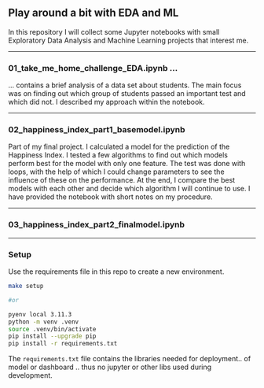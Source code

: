 ## Play around a bit with EDA and ML

In this repository I will collect some Jupyter notebooks with small Exploratory Data Analysis and Machine Learning projects that interest me.

---

### 01_take_me_home_challenge_EDA.ipynb ...
... contains a brief analysis of a data set about students. The main focus was on finding out which group of students passed an important test and which did not. I described my approach within the notebook. 

---

### 02_happiness_index_part1_basemodel.ipynb

Part of my final project. I calculated a model for the prediction of the Happiness Index. I tested a few algorithms to find out which models perform best for the model with only one feature. The test was done with loops, with the help of which I could change parameters to see the influence of these on the performance. At the end, I compare the best models with each other and decide which algorithm I will continue to use. I have provided the notebook with short notes on my procedure. 

---

### 03_happiness_index_part2_finalmodel.ipynb

---

### Setup

Use the requirements file in this repo to create a new environment.

```BASH
make setup

#or

pyenv local 3.11.3
python -m venv .venv
source .venv/bin/activate
pip install --upgrade pip
pip install -r requirements.txt
```

The `requirements.txt` file contains the libraries needed for deployment.. of model or dashboard .. thus no jupyter or other libs used during development.